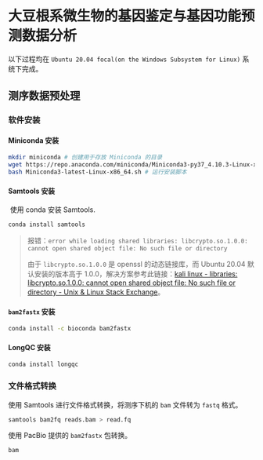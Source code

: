 # 大豆根系微生物的基因鉴定与基因功能预测数据分析

以下过程均在 `Ubuntu 20.04 focal(on the Windows Subsystem for Linux)` 系统下完成。



## 测序数据预处理

### 软件安装

#### Miniconda 安装

```bash
mkdir miniconda # 创建用于存放 Miniconda 的目录
wget https://repo.anaconda.com/miniconda/Miniconda3-py37_4.10.3-Linux-x86_64.sh # 下载指定版本的 Miniconda 安装脚本
bash Miniconda3-latest-Linux-x86_64.sh # 运行安装脚本
```

#### Samtools 安装

​	使用 conda 安装 Samtools.

```bash
conda install samtools
```

> 报错：`error while loading shared libraries: libcrypto.so.1.0.0: cannot open shared object file: No such file or directory`
>
> 由于 `libcrypto.so.1.0.0` 是 openssl 的动态链接库，而 Ubuntu 20.04 默认安装的版本高于 1.0.0，解决方案参考此链接：[kali linux - libraries: libcrypto.so.1.0.0: cannot open shared object file: No such file or directory - Unix & Linux Stack Exchange](https://unix.stackexchange.com/questions/283607/libraries-libcrypto-so-1-0-0-cannot-open-shared-object-file-no-such-file-or-d)。

#### `bam2fastx` 安装

```bash
conda install -c bioconda bam2fastx
```

#### LongQC 安装

```bash
conda install longqc
```

### 文件格式转换

使用 Samtools 进行文件格式转换，将测序下机的 `bam` 文件转为 `fastq` 格式。

```bash
samtools bam2fq reads.bam > read.fq
```

使用 PacBio 提供的 `bam2fastx` 包转换。

```bash
bam
```

